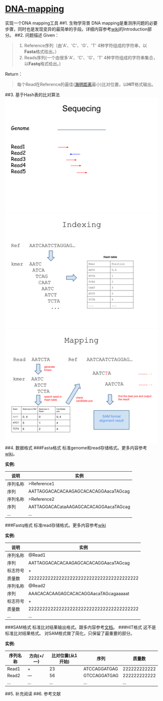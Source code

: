 


[DNA-mapping](http://ngstrainingclass.github.io/DNA-mapping)
===========

实现一个DNA mapping工具
##1. 生物学背景
DNA mapping是重测序问题的必要步骤，同时也是发现变异的最简单的手段。详细内容参考[wiki](http://en.wikibooks.org/wiki/Next_Generation_Sequencing_(NGS)/Alignment)的Introduction部分。
##2. 问题描述
Given：
>1.  Reference序列（由'A'、'C'、'G'、'T' 4种字符组成的字符串，以**Fasta**格式给出。）
>2.  Reads序列(一个由很多'A'、'C'、'G'、'T' 4种字符组成的字符串集合，以**Fastq**格式给出。)

Return：
>每个Read在Reference的最佳([海明距离][1]最小)比对位置，以**HIT**格式输出。

##3. 基于Hash表的比对算法
!["Sequecing" ](./pic/1.svg )
!["Index"](./pic/2.svg )
!["Mapping" ](./pic/3.svg )
##4. 数据格式
###Fasta格式
标准genome和read存储格式。更多内容参考[wiki](http://en.wikipedia.org/wiki/FASTA_format)。

**实例:**

说明|实例  
------| -----
序列名称  | \>Reference1 
序列| AATTAGGACACACAAGAGCACACAGGAacaTAGcag
序列名称  | \>Reference2 
序列| AATTAGGACACataAAGAGCACACAGGAacaTAGcag
...|...

###Fastq格式
标准read存储格式。更多内容参考[wiki](http://en.wikipedia.org/wiki/FASTQ_format)

**实例:**

说明|实例  
------| -------
序列名称  | @Read1
序列| AATTAGGACACACAAGAGCACACAGGAacaTAGcag
标志符号  | +
质量数| 2222222222222222222222222222222222222222
序列名称  | @Read2
序列| AAACACACAAGAGCACACAGGAacaTAGcagaaaaat
标志符号  | +
质量数| 2222222222222222222222222222222222222222
...|...

###SAM格式
标准比对结果输出格式。跟多内容参考[文档](http://samtools.github.io/hts-specs/SAMv1.pdf)。
###HIT格式
这不是标准比对结果格式。
对SAM格式做了简化，只保留了最重要的部分。

**实例:**

序列名称|方向(+/—)|比对位置(从1开始)|序列|质量数  
------| -------| -------| -------| -------
Read1|+|23 |ATCCAGGATGAG |222222222222
Read2|—|56 |GTCCAGGATGAG |222222222222  
...|...|...|...|...

##5. 补充阅读
##6. 参考文献


[1]: http://en.wikipedia.org/wiki/Hamming_distance
